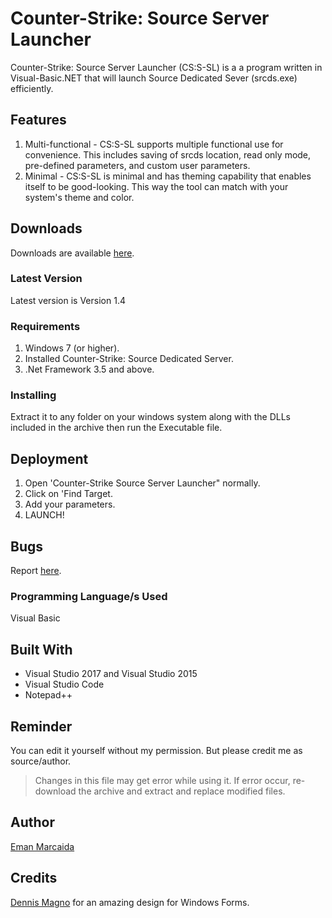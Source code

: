 # Counter-Strike: Source Server Launcher

Counter-Strike: Source Server Launcher (CS:S-SL) is a a program written in Visual-Basic.NET that will launch Source Dedicated Sever (srcds.exe) efficiently.

## Features

1. Multi-functional - CS:S-SL supports multiple functional use for convenience.  This includes saving of srcds location, read only mode, pre-defined parameters, and custom user parameters. 
2. Minimal - CS:S-SL is minimal and has theming capability that enables itself to be good-looking. This way the tool can match with your system's theme and color.

## Downloads

Downloads are available [here](https://emandev.github.io/css-sl/).

### Latest Version

Latest version is Version 1.4

### Requirements

1. Windows 7 (or higher).
2. Installed Counter-Strike: Source Dedicated Server.
3. .Net Framework 3.5 and above.

### Installing

Extract it to any folder on your windows system along with the DLLs included in the archive then run the Executable file.

## Deployment

1. Open 'Counter-Strike Source Server Launcher" normally.
2. Click on 'Find Target.
3. Add your parameters.
4. LAUNCH!

## Bugs

Report [here](https://github.com/EmanDev/Counter-Strike--Source-Server-Launcher/issues).

### Programming Language/s Used

Visual Basic

## Built With

* Visual Studio 2017 and Visual Studio 2015
* Visual Studio Code
* Notepad++

## Reminder

You can edit it yourself without my permission. But please credit me as source/author.

> Changes in this file may get error while using it. If error occur, re-download the archive and extract and replace modified files.

## Author

[Eman Marcaida](https://github.com/EmanDev)

## Credits

[Dennis Magno](https://github.com/dennismagno) for an amazing design for Windows Forms.